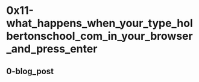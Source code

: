 # 0x11-what_happens_when_your_type_holbertonschool_com_in_your_browser_and_press_enter
## 0-blog_post
